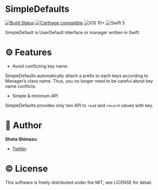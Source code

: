 # SimpleDefaults

[![Build Status](https://travis-ci.org/shotastage/SimpleDefaults.svg?branch=master)](https://travis-ci.org/shotastage/SimpleDefaults)
[![Carthage compatible](https://img.shields.io/badge/Carthage-compatible-4BC51D.svg?style=flat)](https://github.com/shotasatge/Fileable)
![iOS 10+](https://img.shields.io/badge/iOS-10%2B-blue.svg?style=flat)
![Swift 5](https://img.shields.io/badge/Swift-5-orange.svg?style=flat)
<!--[![Version](https://img.shields.io/cocoapods/v/SimpleDefaults.svg?style=flat)](http://cocoapods.org/pods/SimpleDefaults) -->


SimpleDefault is UserDefault interface or manager written in Swift.

# ⚙️  Features

- Avoid conflicting key name.

SimpleDefaults automatically attach a prefix to each keys according to Manager’s class name. Thus, you no longer need to be careful about key name conflicts.


- Simple & minimum API

SimpleDefaults provides only two API to `read` and `record` values with key.


# 🥺  Author

**Shota Shimazu**

- [Twitter](https://twitter.com/shotastage)

# ©  License

This software is freely distributed under the MIT, see LICENSE for detail.
